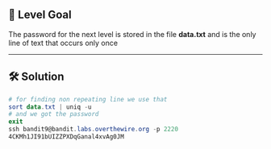 ## 🔐 Level Goal

The password for the next level is stored in the file **data.txt** and is the only line of text that occurs only once

---

## 🛠️ Solution

```powershell
# for finding non repeating line we use that
sort data.txt | uniq -u
# and we got the password
exit
ssh bandit9@bandit.labs.overthewire.org -p 2220
4CKMh1JI91bUIZZPXDqGanal4xvAg0JM
```